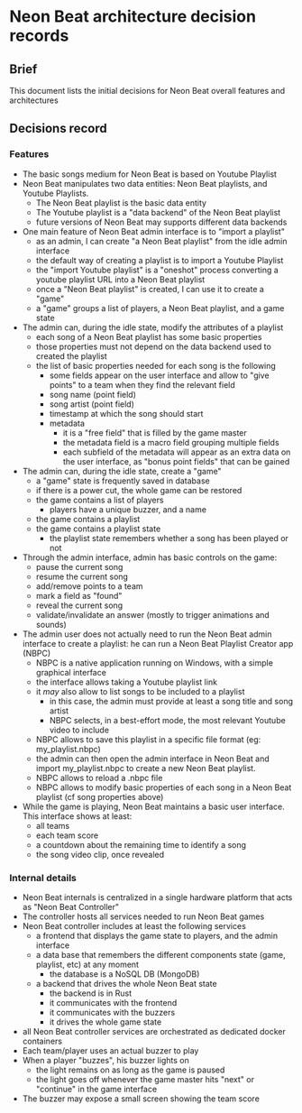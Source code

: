 # Neon Beat architecture decision records

## Brief
This document lists the initial decisions for Neon Beat overall features and architectures

## Decisions record

### Features

- The basic songs medium for Neon Beat is based on Youtube Playlist
- Neon Beat manipulates two data entities: Neon Beat playlists, and Youtube
  Playlists.
  - The Neon Beat playlist is the basic data entity
  - The Youtube playlist is a "data backend" of the Neon Beat playlist
  - future versions of Neon Beat may supports different data backends
- One main feature of Neon Beat admin interface is to "import a playlist"
  - as an admin, I can create "a Neon Beat playlist" from the idle admin interface
  - the default way of creating a playlist is to import a Youtube Playlist
  - the "import Youtube playlist" is a "oneshot" process converting a
    youtube playlist URL into a Neon Beat playlist 
  - once a "Neon Beat playlist" is created, I can use it to create a "game"
  - a "game" groups a list of players, a Neon Beat playlist, and a game
    state
- The admin can, during the idle state, modify the attributes of a playlist
  - each song of a Neon Beat playlist has some basic properties
  - those properties must not depend on the data backend used to created
    the playlist
  - the list of basic properties needed for each song is the following
    - some fields appear on the user interface and allow to "give points"
      to a team when they find the relevant field
    - song name (point field)
    - song artist (point field)
    - timestamp at which the song should start
    - metadata 
      - it is a "free field" that is filled by the game master
      - the metadata field is a macro field grouping multiple fields
      - each subfield of the metadata will appear as an extra data on the
        user interface, as "bonus point fields" that can be gained
- The admin can, during the idle state, create a "game"
  -  a "game" state is frequently saved in database
    - if there is a power cut, the whole game can be restored
  - the game contains a list of players
    - players have a unique buzzer, and a name
  - the game contains a playlist
  - the game contains a playlist state
    - the playlist state remembers whether a song has been played or not
- Through the admin interface, admin has basic controls on the game:
  - pause the current song
  - resume the current song
  - add/remove points to a team
  - mark a field as "found"
  - reveal the current song
  - validate/invalidate an answer (mostly to trigger animations and sounds)
- The admin user does not actually need to run the Neon Beat admin
  interface to create a playlist: he can run a Neon Beat Playlist Creator
  app (NBPC)
  - NBPC is a native application running on Windows, with a simple
    graphical interface
  - the interface allows taking a Youtube playlist link
  - it _may_ also allow to list songs to be included to a playlist
    - in this case, the admin must provide at least a song title and song
      artist
    - NBPC selects, in a best-effort mode, the most relevant Youtube video
      to include
  - NBPC allows to save this playlist in a specific file format (eg:
    my_playlist.nbpc)
  - the admin can then open the admin interface in Neon Beat and import
    my_playlist.nbpc to create a new Neon Beat playlist.
  - NBPC allows to reload a .nbpc file
  - NBPC allows to modify basic properties of each song in a Neon Beat
    playlist (cf song properties above)
- While the game is playing, Neon Beat maintains a basic user interface.
  This interface shows at least:
  - all teams
  - each team score
  - a countdown about the remaining time to identify a song
  - the song video clip, once revealed

### Internal details

- Neon Beat internals is centralized in a single hardware platform that
  acts as "Neon Beat Controller"
- The controller hosts all services needed to run Neon Beat games
- Neon Beat controller includes at least the following services
  - a frontend that displays the game state to players, and the admin
    interface
  - a data base that remembers the different components state (game,
    playlist, etc) at any moment
    - the database is a NoSQL DB (MongoDB)
  - a backend that drives the whole Neon Beat state
    - the backend is in Rust
    - it communicates with the frontend
    - it communicates with the buzzers
    - it drives the whole game state
- all Neon Beat controller services are orchestrated as dedicated docker
  containers
- Each team/player uses an actual buzzer to play
- When a player "buzzes", his buzzer lights on
  - the light remains on as long as the game is paused
  - the light goes off whenever the game master hits "next" or "continue"
    in the game interface
- The buzzer may expose a small screen showing the team score
